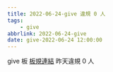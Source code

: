 ```yaml
---
title: 2022-06-24-give 違規 0 人
tags:
    - give
abbrlink: 2022-06-24-give
date: give-2022-06-24 12:00:00
---
```

give 板 [板規連結](https://www.ptt.cc/bbs/give/M.1612495900.A.C32.html)
昨天違規 0 人
